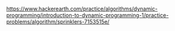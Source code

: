 https://www.hackerearth.com/practice/algorithms/dynamic-programming/introduction-to-dynamic-programming-1/practice-problems/algorithm/sprinklers-7153515e/
